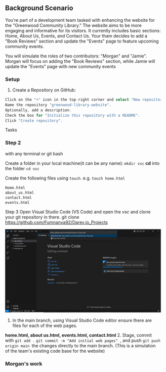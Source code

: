 ## Background Scenario

You're part of a development team tasked with enhancing the website for the "Greenwood Community Library." The website aims to be more engaging and informative for its visitors. It currently includes basic sections: Home, About Us, Events, and Contact Us. Your tham decides to add a "Book Reviews" section and update the "Events" page to feature upcoming community events.

You will simulate the roles of two contributors: "Morgan" and "Jamie". Morgan will focus on adding the "Book Reviews" section, while Jamie will update the "Events" page with new community events

### Setup

1. Create a Repository on GitHub:

``` Go to GitHub and log into your account.
Click on the "+" icon in the top-right corner and select "New repository".
Name the repository "greenwood-library-website".
Optionally, add a description.
Check the box for "Initialize this repository with a README".
Click "Create repository".
```

Tasks
### Step 2
with any terminal or git bash

Create a folder in your local machine(it can be any name): `mkdir vsc`
**cd** into the folder `cd vsc`

Create the following files using `touch`. e.g. `touch home.html`
```
Home.html
about_us.html
contact.html 
events.html
```

Step 3
Open Visual Studio Code (VS Code) and open the *vsc* and clone your git repository in there.
git clone https://github.com/Fumnanya92/Darey.io_Projects

![screenshot of cloneing repository](image/cloning.png)

1. In the main branch, using Visual Studio Code editor ensure there are files for each of the web pages.

**home.html,
about us.html,
events.html,
contact.html**
2. Stage, commit with `git add .` `git commit -m "Add initial web pages" `, and push `git push origin main
`the changes directly to the main branch. (This is a simulation of the team's existing code base for the website)

### Morgan's work

